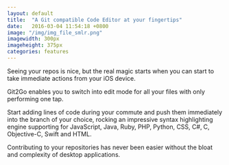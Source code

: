 ```yaml
---
layout: default
title:  "A Git compatible Code Editor at your fingertips"
date:   2016-03-04 11:54:18 +0800
image: "/img/img_file_smlr.png"
imagewidth: 300px
imageheight: 375px
categories: features
---
```


Seeing your repos is nice, but the real magic starts when you can start to take immediate actions from your iOS device.

Git2Go enables you to switch into edit mode for all your files with only performing one tap.

Start adding lines of code during your commute and push them immediately into the branch of your choice, rocking an impressive syntax highlighting engine supporting for JavaScript, Java, Ruby, PHP,
    Python, CSS, C#‚ C, Objective-C, Swift and HTML.

Contributing to your repositories has never been easier without the bloat and complexity of desktop applications.
